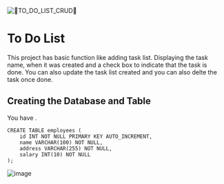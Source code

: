 
![📝TO_DO_LIST_CRUD📝](https://user-images.githubusercontent.com/82523427/153743634-469c1d7f-e9e2-4028-bb01-4da0ff963dc4.png)
 
# To Do List

This project has basic function like adding task list. Displaying the task name, when it was created and a check box to indicate that the task is done. You can also update the task list created and you can also delte the task once done.



## Creating the Database and Table

You have .

```
CREATE TABLE employees (
    id INT NOT NULL PRIMARY KEY AUTO_INCREMENT,
    name VARCHAR(100) NOT NULL,
    address VARCHAR(255) NOT NULL,
    salary INT(10) NOT NULL
);
```
![image](https://user-images.githubusercontent.com/82523427/153744043-d67f1295-d5d5-4dc8-9a2b-153cb1aa895a.png)
